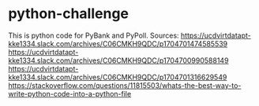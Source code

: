 # python-challenge
This is python code for PyBank and PyPoll.
Sources: 
https://ucdvirtdatapt-kke1334.slack.com/archives/C06CMKH9QDC/p1704701474585539
https://ucdvirtdatapt-kke1334.slack.com/archives/C06CMKH9QDC/p1704700990588149
https://ucdvirtdatapt-kke1334.slack.com/archives/C06CMKH9QDC/p1704701316629549
https://stackoverflow.com/questions/11815503/whats-the-best-way-to-write-python-code-into-a-python-file
